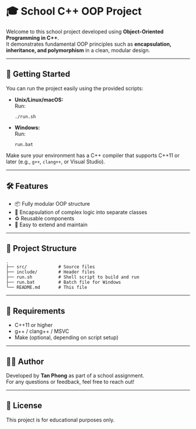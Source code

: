 # 🎓 School C++ OOP Project

Welcome to this school project developed using **Object-Oriented Programming in C++**.  
It demonstrates fundamental OOP principles such as **encapsulation, inheritance, and polymorphism** in a clean, modular design.

---

## 🚀 Getting Started

You can run the project easily using the provided scripts:

- **Unix/Linux/macOS:**  
  Run:
  ```
  ./run.sh
  ```

- **Windows:**  
  Run:
  ```
  run.bat
  ```

Make sure your environment has a C++ compiler that supports C++11 or later (e.g., `g++`, `clang++`, or Visual Studio).

---

## 🛠 Features

- 📦 Fully modular OOP structure  
- 🧠 Encapsulation of complex logic into separate classes  
- ♻️ Reusable components  
- 🧪 Easy to extend and maintain  

---

## 📁 Project Structure

```
.
├── src/            # Source files
├── include/        # Header files
├── run.sh          # Shell script to build and run
├── run.bat         # Batch file for Windows
└── README.md       # This file
```

---

## 📌 Requirements

- C++11 or higher  
- g++ / clang++ / MSVC  
- Make (optional, depending on script setup)  

---

## 🙋‍♂️ Author

Developed by **Tan Phong** as part of a school assignment.  
For any questions or feedback, feel free to reach out!

---

## 📃 License

This project is for educational purposes only.

